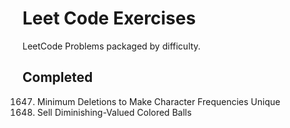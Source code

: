 # Leet Code Exercises
LeetCode Problems packaged by difficulty.

Completed 
---
1647. Minimum Deletions to Make Character Frequencies Unique
1648. Sell Diminishing-Valued Colored Balls
